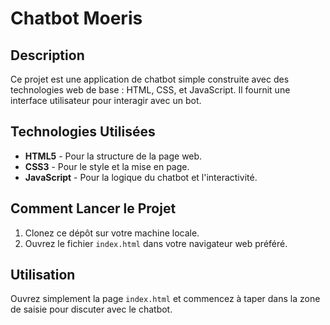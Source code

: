 # Chatbot Moeris

## Description

Ce projet est une application de chatbot simple construite avec des technologies web de base : HTML, CSS, et JavaScript. Il fournit une interface utilisateur pour interagir avec un bot.

## Technologies Utilisées

*   **HTML5** - Pour la structure de la page web.
*   **CSS3** - Pour le style et la mise en page.
*   **JavaScript** - Pour la logique du chatbot et l'interactivité.

## Comment Lancer le Projet

1.  Clonez ce dépôt sur votre machine locale.
2.  Ouvrez le fichier `index.html` dans votre navigateur web préféré.

## Utilisation

Ouvrez simplement la page `index.html` et commencez à taper dans la zone de saisie pour discuter avec le chatbot.
